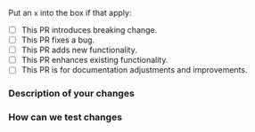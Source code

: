 <!--
Thank you for helping to improve cloud-tools!
-->

Put an `x` into the box if that apply:

- [ ] This PR introduces breaking change.
- [ ] This PR fixes a bug.
- [ ] This PR adds new functionality.
- [ ] This PR enhances existing functionality.
- [ ] This PR is for documentation adjustments and improvements.

### Description of your changes

<!--
Briefly describe what this pull request does. Be sure to direct your reviewers'
attention to anything that needs special consideration.

We love pull requests that resolve an open cloud-tools issue. If yours does, you
can uncomment the below line to indicate which issue your PR fixes, for example
"Fixes #123456":
-->

<!-- Fixes # -->

### How can we test changes

<!--
Before reviewers can be confident in the correctness of this pull request, it
needs to tested and shown to be correct. Briefly describe the testing that has
already been done or which is planned for this change.
-->
